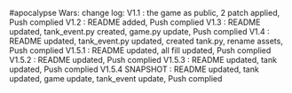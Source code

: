 #apocalypse Wars:
change log:
V1.1 : the game as public, 2 patch applied, Push complied
V1.2 : README added, Push complied
V1.3 : README updated, tank_event.py created, game.py update, Push complied
V1.4 : README updated, tank_event.py updated, created tank.py, rename assets, Push complied
V1.5.1 : README updated, all fill updated, Push complied
V1.5.2 : README updated, Push complied
V1.5.3 : README updated, tank updated, Push complied
V1.5.4 SNAPSHOT : README updated, tank updated, game update, tank_event update, Push complied